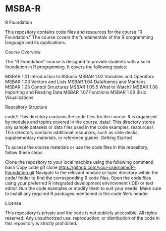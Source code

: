 # MSBA-R
R Foundation

This repository contains code files and resources for the course "R Foundation." The course covers the fundamentals of the R programming language and its applications.

Course Overview

The "R Foundation" course is designed to provide students with a solid foundation in R programming. It covers the following topics:

MSBAR 1.01 Introduction to RStudio
MSBAR 1.02 Variables and Operators
MSBAR 1.03 Vectors and Lists
MSBAR 1.04 Dataframes and Matrices
MSBAR 1.05 Control Structures
MSBAR 1.05.5 What to Watch?
MSBAR 1.06 Importing and Reading Data
MSBAR 1.07 Functions
MSBAR 1.08 Bisic Visualizations

Repository Structure

code/: This directory contains the code files for the course. It is organized by modules and topics covered in the course.
data/: This directory stores any sample datasets or data files used in the code examples.
resources/: This directory contains additional resources, such as slide decks, supplementary materials, or reference guides.
Getting Started

To access the course materials or use the code files in this repository, follow these steps:

Clone the repository to your local machine using the following command:
bash
Copy code
git clone https://github.com/your-username/R-Foundation.git
Navigate to the relevant module or topic directory within the code/ folder to find the corresponding R code files.
Open the code files using your preferred R integrated development environment (IDE) or text editor.
Run the code examples or modify them to suit your needs. Make sure to install any required R packages mentioned in the code file's header.

License

This repository is private and the code is not publicly accessible. All rights reserved. Any unauthorized use, reproduction, or distribution of the code in this repository is strictly prohibited. 



